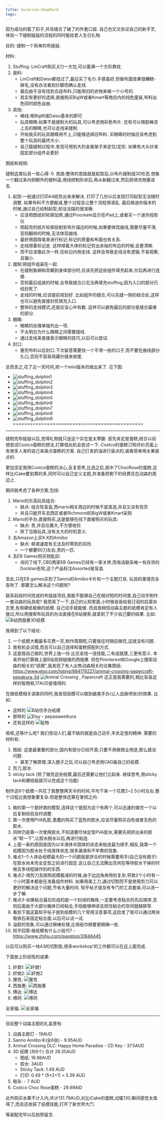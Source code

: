 ```yaml
---
title: Surprise-Shepherd
tags:
---
```

因为成功的载了扣子,并且缝合了破了的外套口袋. 自己也交叉验证自己的新手艺,体验一下缝制娃娃的流程的同时能给爱人生日礼物.

目的: 缝制一个简单的布娃娃. 

材料: 
1. Stuffing: LinCraft购买,8刀一大包,可以塞满一个方形靠枕.
2. 面料: 
    - LinCraft和Daiso都找过了,最后买了毛巾.手感虽好,但做布面效果很糟糕-掉毛,没有办法看到针脚而确认走线.
    - 最后由于没有找到合适布料,只能用旧的衣物来做一个小号的.
    - 其实有更好的选择,直接购买BigW或者Kmart等商店内的纯色童装,布料出色同时颜色自由.
3. 其他:
    - 棉线:用BigW或Daiso基本的即可
    - 玩具眼睛:如果不是缝制大的玩具,可以考虑用彩色布片. 还有可以用胶棒烫上去的眼睛,也可以走线来缝制.
    - 开始我买的玩具眼睛用不上,只能够选择旧布料. 买眼睛的时候应该考虑到整个玩具的最终大小.
    - 自己载缝制过程中,发现可用到大的金属架子来定位/定形. 如果有大头针来固定部分组件会更好.

图纸和视频:

缝制这类玩具一些心得:
0. 思路:整体的思路就是起型后,以布片缝制成3D形态.想象一个翻过来内侧朝外的塑料袋,用线控制形状后,再从新翻过来,然后把填充物塞进去.
1. 起型:一般通过打印A4纸剪出来来解决. 打印了几份以后发现打印起型无法随时调整. 如果布料不方便裁减,整个过程会让整个流程很凌乱. 最后做迷你版本的时候,通过自己绘制起型,却没法描的很准确.
    - 应该把图纸的轮廓加厚,通过Procreate显示在iPad上,或者买一个迷你投影仪
    - 把起完的纸片轮廓投射到布片描边的时候,如果要体现曲线,需要尽量平滑,否则翻转的时候,无法体现曲线.
    - 最好用圆珠笔来进行标记.标记的质量和布面也有关系.
    - 走线顺着标记走. 这样顺着大体的标记剪出余裕的布边的时候,会更清晰. 
    - 而不应该像此次一样,在标记内侧走线. 这样会导致走线没有逻辑,不易观察,且偏小.
2. 缝制:把组件组装在一起.
    - 在缝制鱼翅和背鳍到身体部分时,应该先把这些组件填充起来,尔后再进行连接.
    - 否则最后组装的时候,会导致缝合口无法再填充stuffing,因为入口的部分已经封死了.
    - 走线的时候,应该提前规划好. 比如组件的缝合,可以先缝一侧的结合处,这样也可以避免直接封死填充入口.
    - 整体的走线模式,还是应该心中有数. 这样可以避免最后的部分是缝合最难的部分.
3. 眼睛:
    - 眼睛的处理单独列出一项. 
    - 不太明白为什么眼睛之间需要缝线.
    - 通过走线来直接表示眼睛的技巧,以后可以尝试.
4. 封口:
    - 塞完布料以后封口.下次留意需要找一个平滑一些的口子,而不要在曲线部分扎口,否则不容易用藏针缝来收尾.

总而言之,花了近一天时间,把一个mini版本的做出来了. 见下图:
- ![stuffing_dolphin1](2022-08-31-15-55-18.png)
- ![stuffing_dolphin2](2022-08-31-15-55-50.png)
- ![stuffing_dolphin3](2022-08-31-15-56-13.png)
- ![stuffing_dolphin4](2022-08-31-15-56-20.png)
- ![stuffing_dolphin5](2022-08-31-15-56-29.png)
- ![stuffing_dolphin6](2022-08-31-15-56-38.png)
- ![stuffing_dolphin7](2022-08-31-15-56-44.png)
- ![stuffing_dolphin8](2022-08-31-15-56-53.png)
- ![stuffing_dolphin9](2022-08-31-15-57-00.png)
==============================================

---

缝制完布娃娃以后,觉得礼物就只送这个实在是太寒酸.
首先肯定是蛋糕,结合以前想尝试Costco蛋糕的想法,打算借此机会尝试一下.
Costco的蛋糕订购评价页面上有很多人发的自己来装点蛋糕的方案. 自己打发奶油进行装点的,或者简单用水果装点的.

更加坚定我用Costco蛋糕的决心,反复思考,比选之后,挑中了ChocRose的蛋糕,这样比iCake要划算的多,同时可以自己定义主题,并准备把剩下的经费花在动森的周边上.

期间我考虑了各种方案,包括:
1. Mario的乐高玩具组合:
    - 缺点: 组合性盲盒,而mario相关周边的时候不是首选,并且又没有现货
    - 并且只能开车去西区或者Richmond的BigW或者Kmart采购
2. Mario的手办,直接购买,这是能够在线下直接购买的玩具:
    - 缺点: 贵,并且位置大,不方便收捡
    - 除了当做玩具,没有太大的时机意义.
3. 去Amazon上买K.K的Amiibo
    - 缺点: 邮递速度有无法及时寄到的风险.
    - 一个都要60刀左右,贵的一匹.
4. 去EB Games购买钥匙扣:
    - 询问了线下,CBD两家EB Games已经有一家关停,而电话联系唯一有存货的Docklan告知,这个产品标注Assorted是盲盒.

至此,只在EB games买到了Sanrio的Amiibo卡片和一个主题灯具. 玩具的事情完全告吹了.
那要怎么解决这个问题呢?

联系前段时间完成的布娃娃项目,我能不能够自己在相对短的时间里,自己动手制作一套动森的玩具呢?
我思索了一下,自己的认知里面,小时候爸爸给我订阅的启蒙杂志里,有用硬纸板做的纸模. 自己动手就能做.
而且我相信动森主题的纸模肯定有人做过,所以用搜索布玩具的办法直接在B站搜索,就拿到了不少自己要的结果.
比如:
![B站西施惠3D纸模](2022-08-31-15-59-40.png)

我得到了以下结论:
1. 一个纸模大概最多花费一天,制作周期短,只要我在时限前做完,这就没有问题.
2. 我有机会试错,而且可以自己选择和蛋糕搭配的方式.
3. 这是我自己做的,世界上独一份.比花金钱一涨技能,二有成就感,三更有意义.
本来开始打算做上面B站视频链接的西施惠. 但在Pininterest和Google上搜索动森的相关的"纸模",我发现了有人出售动森相关的合集图纸:
https://www.etsy.com/listing/884179227/animal-crossing-papercraft-pepakura-3d
![Animal Crossing , Papercraft](2022-08-31-16-05-30.png)
这正是我需要的,相比盲盒这样的智商税,17AUD是值得的.

在做纸模相关调查的同时,我发现纸模可以做到媲美手办(让人血脉喷张)的效果. 比如:
 - 这样的 ![B站仿手办纸模](2022-08-31-16-00-19.png)
 - 那样的 ![Etsy - pepasweetkura](2022-08-31-16-02-19.png)
 - 还有这样的 ![耻物](2022-08-31-16-03-04.png)

咳咳,还等什么呢? 我们劳动人们,最不缺的就是自己动手,丰衣足食的精神.
需要的材料有:
1. 图纸: 这是最重要的部分,国内有部分已经开源,只要不用做商业用途,那么就没问题.
    - 甚至了解原理,深入圈子之后,可以自己考虑用CAD画自己的纸模.
2. 剪刀,胶水.
3. sticky tack (除了做完这些纸模,最后还需要让他们立起来. 继续思考,用sticky tack和硬纸板就可以完成这个功能)

制作这6个纸模一共花了我整整两天半的时间,平均下来一个花费2~2.5小时左右.整个过程比我想象要复杂.但是整体还算在掌控之内:
1. 做的第一个是奸商的模型,选择这个是因为这个有两个,可以迅速的做完一个以后复制经验及时调整.
2. 第一次使用PVA乳胶,愚蠢的购买了蓝色的胶水,应该尽量购买白色或者无色的胶水.
3. 同样仍是第一次使用胶水,不知道要尽快定型PVA胶水,需要先把挤出来的胶水"晾一下",让胶水脱水以后,再进行粘连.
4. 上面一条的原因是因为以半液体半固体的状态来粘连最为顺手,相反,我第一个纸模因为胶水处于纯液体状态,很多漏液和不牢靠的现象.
5. 难点1-个人体会纸模最大的一个问题就是拼合的时候需要用手(自己没有镊子)在胶水尚未完全定型之前进行固定.这让自己无法腾出空闲在等待胶水干掉的时候去多线程操作别的东西.
6. 难点2-用剪刀去按照纸模裁减的时候,由于边边角角特别复杂,导致2个小时有一个小时基本都是在准备组件材料. 如果用美工刀,通过切割而不是使用剪刀可以更好的解决这个问题,节省大量时间. 知乎帖子提及有专门的工具套装,可以进一步了解.
7. 难点3-如果粘合最后形成的是一个封闭的箱体,一定要考虑粘合的先后顺序,否则后面由于大部分箱体已经粘合,手指能够伸进去捏住粘合的空间就越狭窄.
8. 看到下面这篇知乎帖子提到纸模的几个常用注意事项,这启发了我可以通过两块吸铁石来固定粘合面.以后可以试一试.
9. 溢胶的现象,可以通过棉棒处理,比用纸巾擦要更精确一些.
10. 知乎回答:做纸模有什么小技巧? - https://www.zhihu.com/question/31846445

以后可以购买一块A3的切割垫,很多workshop'的工作都可以在这上面完成.

下面放上阶段性的成果:
1. 奸商1: ![奸商1](2022-08-31-16-03-46.png)
1. 奸商2: ![奸商2](2022-08-31-16-04-02.png)
1. 狸克: ![狸克](2022-08-31-16-04-13.png)
1. 西施惠: ![西施惠](2022-08-31-16-04-25.png)
1. 傅达: ![傅达](2022-08-31-16-04-38.png)
1. 傅珂: ![傅珂](2022-08-31-16-04-47.png)

全家福: ![全家福](2022-08-31-16-05-04.png)

---

目前整个动森主题的礼盒里有:
1. 动森主题灯 - 19AUD
1. Sanrio Amiibo卡(全6张) - 9.95AUD
1. Animal Crossing DLC: Happy Home Paradise - CD Key - 37.5AUD
1. 3D 纸模 (共6个) 合计 28.35AUD
    - 图纸: 16.98AUD
    - 胶水: 3AUD
    - Sticky Tack: 1.49 AUD
    - 打印: 0.49 * (5*2+1) = 5.39 AUD
1. 租车: - 7 AUD
1. Costco Choc Rose蛋糕 - 29.99AID

此外购买水果不计入内,共计131.79AUD,对比iCake的蛋糕,动辄130,瞬间感觉太值得了,而且还收获了纸模技能,打开了新世界大门.

等装配完毕以后拍照留念.










